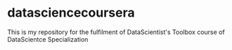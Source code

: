datasciencecoursera
===================

This is my repository for the fulfilment of DataScientist's Toolbox course of DataScientce Specialization
